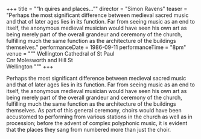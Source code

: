 +++
title = "“In quires and places…”"
director = "Simon Ravens"
teaser = "Perhaps the most significant difference between medieval sacred music and that of later ages lies in its function. Far from seeing music as an end to itself, the anonymous medieval musician would have seen his own art as being merely part of the overall grandeur and ceremony of the church, fulfilling much the same function as the architecture of the buildings themselves."
performanceDate = 1986-09-11
performanceTime = "8pm"
venue = """
Wellington Cathedral of St Paul  
Cnr Molesworth and Hill St  
Wellington
"""
+++

Perhaps the most significant difference between medieval sacred music and that of later ages lies in its function. Far from seeing music as an end to itself, the anonymous medieval musician would have seen his own art as being merely part of the overall grandeur and ceremony of the church, fulfilling much the same function as the architecture of the buildings themselves. As part of this general ceremony, choirs would have been accustomed to performing from various stations in the church as well as in procession; before the advent of complex polyphonic music, it is evident that the places they sang from numbered more than just the choir.
